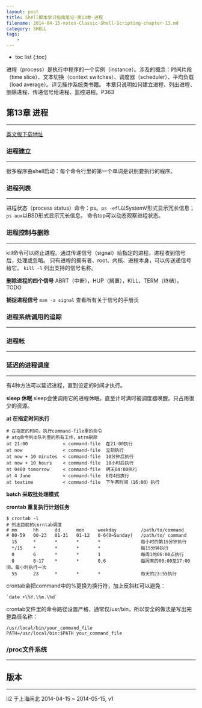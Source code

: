 ```yaml
---
layout: post
title: Shell脚本学习指南笔记-第13章-进程
filename: 2014-04-15-notes-Classic-Shell-Scripting-chapter-13.md
category: SHELL
tags:
    - 
---
```


* toc list
{:toc}

进程（process）是执行中程序的一个实例（instance）。涉及的概念：时间片段（time slice）、文本切换（context switches）、调度器（scheduler）、平均负载（load average）。详见操作系统类书籍。
本章只说明如何建立进程、列出进程、删除进程、传递信号给进程、监控进程。P363

## 第13章 进程

------
 
[英文版下载地址](http://files.cosmicduck.net/public_uploads/Classic_Shell_Scripting.pdf)
 
### 进程建立
------
很多程序由shell启动：每个命令行里的第一个单词是识别要执行的程序。
 
 
### 进程列表
------
进程状态（process status）命令：ps。`ps -efl`以SystemV形式显示冗长信息；`ps aux`以BSD形式显示冗长信息。
命令top可以动态观察进程状态。
 
 
### 进程控制与删除
------
kill命令可以终止进程。通过传递信号（signal）给指定的进程，进程收到信号后，处理或忽略。
只有进程的拥有者、root、内核、进程本身，可以传送递信号给它。
`kill -l` 列出支持的信号名称。
 
**删除进程的四个信号**
ABRT（中断），HUP（搁置），KILL，TERM（终结）。TODO
 
**捕捉进程信号**
`man -a signal` 查看所有关于信号的手册页
 
 
 
### 进程系统调用的追踪
------
 
 
### 进程帐
------
 
 
### 延迟的进程调度
------
有4种方法可以延迟进程，直到设定的时间才执行。
 
**sleep 休眠**
sleep会使调用它的进程休眠，直至计时满时被调度器唤醒。只占用很少的资源。
 
**at 在指定时间执行**
 
    # 在指定的时间，执行command-file里的命令
    # atq命令列出队列里的所有工作，atrm删除
    at 21:00             < command-file  在21:00执行
    at now               < command-file  立刻执行
    at now + 10 minutes  < command-file  10分钟后执行
    at now + 10 hours    < command-file  10小时后执行
    at 0400 tomorrow     < command-file  明天04:00执行
    at 4 June            < command-file  6月4日执行
    at teatime           < command-file  下午茶时间（16:00）执行
 
**batch 采取批处理模式**
 
**crontab 重复执行计划任务**
 
    $ crontab -l
    # 列出目前的corntab调度
    # mm      hh      dd      mon     weekday         /path/to/command
    # 00-59   00-23   01-31   01-12   0-6(0=Sunday)   /path/to/ command            
      15      *       *       *       *               每小时的第15分钟执行
      */15    *       *       *       *               每15分钟执行
      0       6       *       *       1               每周1的06:00点执行
      0       8-17    *       *       0,6             每周末的08:00至17:00间，每小时执行一次
      55      23      *       *       *               每天的23:55执行
 
crontab会把command中的%更换为换行符，加上反斜杠可以避免：
 
    `date +\%Y.\%m.\%d`
 
crontab文件里的命令路径设置严格，通常仅/usr/bin，所以安全的做法是写出完整路径名称：
 
    /usr/local/bin/your_command_file
    PATH=/usr/local/bin:$PATH your_command_file
 
 
 
 
### /proc文件系统
------


## 版本

------
li2 于上海闸北 
2014-04-15 ~ 2014-05-15, v1
